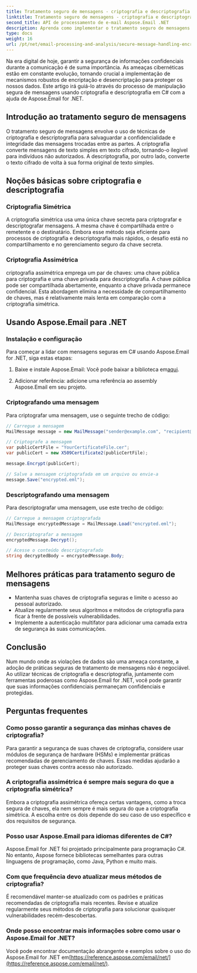 ```yaml
---
title: Tratamento seguro de mensagens - criptografia e descriptografia em C#
linktitle: Tratamento seguro de mensagens - criptografia e descriptografia em C#
second_title: API de processamento de e-mail Aspose.Email .NET
description: Aprenda como implementar o tratamento seguro de mensagens com criptografia e descriptografia em C# usando Aspose.Email for .NET. Proteja dados confidenciais de forma eficaz.
type: docs
weight: 16
url: /pt/net/email-processing-and-analysis/secure-message-handling-encryption-and-decryption-in-csharp/
---
```


Na era digital de hoje, garantir a segurança de informações confidenciais durante a comunicação é de suma importância. As ameaças cibernéticas estão em constante evolução, tornando crucial a implementação de mecanismos robustos de encriptação e desencriptação para proteger os nossos dados. Este artigo irá guiá-lo através do processo de manipulação segura de mensagens usando criptografia e descriptografia em C# com a ajuda de Aspose.Email for .NET.

## Introdução ao tratamento seguro de mensagens

O tratamento seguro de mensagens envolve o uso de técnicas de criptografia e descriptografia para salvaguardar a confidencialidade e integridade das mensagens trocadas entre as partes. A criptografia converte mensagens de texto simples em texto cifrado, tornando-o ilegível para indivíduos não autorizados. A descriptografia, por outro lado, converte o texto cifrado de volta à sua forma original de texto simples.

## Noções básicas sobre criptografia e descriptografia

### Criptografia Simétrica

A criptografia simétrica usa uma única chave secreta para criptografar e descriptografar mensagens. A mesma chave é compartilhada entre o remetente e o destinatário. Embora esse método seja eficiente para processos de criptografia e descriptografia mais rápidos, o desafio está no compartilhamento e no gerenciamento seguro da chave secreta.

### Criptografia Assimétrica

criptografia assimétrica emprega um par de chaves: uma chave pública para criptografia e uma chave privada para descriptografia. A chave pública pode ser compartilhada abertamente, enquanto a chave privada permanece confidencial. Esta abordagem elimina a necessidade de compartilhamento de chaves, mas é relativamente mais lenta em comparação com a criptografia simétrica.

## Usando Aspose.Email para .NET

### Instalação e configuração

Para começar a lidar com mensagens seguras em C# usando Aspose.Email for .NET, siga estas etapas:

1.  Baixe e instale Aspose.Email: Você pode baixar a biblioteca em[aqui](https://releases.aspose.com/email/net).

2. Adicionar referência: adicione uma referência ao assembly Aspose.Email em seu projeto.

### Criptografando uma mensagem

Para criptografar uma mensagem, use o seguinte trecho de código:

```csharp
// Carregue a mensagem
MailMessage message = new MailMessage("sender@example.com", "recipient@example.com", "Subject", "Message body");

// Criptografe a mensagem
var publicCertFile = "YourCertificateFile.cer";
var publicCert = new X509Certificate2(publicCertFile);

message.Encrypt(publicCert);

// Salve a mensagem criptografada em um arquivo ou envie-a
message.Save("encrypted.eml");
```

### Descriptografando uma mensagem

Para descriptografar uma mensagem, use este trecho de código:

```csharp
// Carregue a mensagem criptografada
MailMessage encryptedMessage = MailMessage.Load("encrypted.eml");

// Descriptografar a mensagem
encryptedMessage.Decrypt();

// Acesse o conteúdo descriptografado
string decryptedBody = encryptedMessage.Body;
```

## Melhores práticas para tratamento seguro de mensagens

- Mantenha suas chaves de criptografia seguras e limite o acesso ao pessoal autorizado.
- Atualize regularmente seus algoritmos e métodos de criptografia para ficar à frente de possíveis vulnerabilidades.
- Implemente a autenticação multifator para adicionar uma camada extra de segurança às suas comunicações.

## Conclusão

Num mundo onde as violações de dados são uma ameaça constante, a adoção de práticas seguras de tratamento de mensagens não é negociável. Ao utilizar técnicas de criptografia e descriptografia, juntamente com ferramentas poderosas como Aspose.Email for .NET, você pode garantir que suas informações confidenciais permaneçam confidenciais e protegidas.

## Perguntas frequentes

### Como posso garantir a segurança das minhas chaves de criptografia?

Para garantir a segurança de suas chaves de criptografia, considere usar módulos de segurança de hardware (HSMs) e implementar práticas recomendadas de gerenciamento de chaves. Essas medidas ajudarão a proteger suas chaves contra acesso não autorizado.

### A criptografia assimétrica é sempre mais segura do que a criptografia simétrica?

Embora a criptografia assimétrica ofereça certas vantagens, como a troca segura de chaves, ela nem sempre é mais segura do que a criptografia simétrica. A escolha entre os dois depende do seu caso de uso específico e dos requisitos de segurança.

### Posso usar Aspose.Email para idiomas diferentes de C#?

Aspose.Email for .NET foi projetado principalmente para programação C#. No entanto, Aspose fornece bibliotecas semelhantes para outras linguagens de programação, como Java, Python e muito mais.

### Com que frequência devo atualizar meus métodos de criptografia?

É recomendável manter-se atualizado com os padrões e práticas recomendadas de criptografia mais recentes. Revise e atualize regularmente seus métodos de criptografia para solucionar quaisquer vulnerabilidades recém-descobertas.

### Onde posso encontrar mais informações sobre como usar o Aspose.Email for .NET?

 Você pode encontrar documentação abrangente e exemplos sobre o uso do Aspose.Email for .NET em[https://reference.aspose.com/email/net/](https://reference.aspose.com/email/net/).